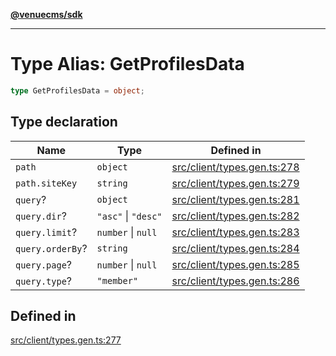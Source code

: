 [**@venuecms/sdk**](../Index.md)

***

# Type Alias: GetProfilesData

```ts
type GetProfilesData = object;
```

## Type declaration

| Name | Type | Defined in |
| ------ | ------ | ------ |
| `path` | `object` | [src/client/types.gen.ts:278](https://github.com/venuecms/sdk/blob/5ae39368afca7845a7db783bc57e3aef70f1be64/src/client/types.gen.ts#L278) |
| `path.siteKey` | `string` | [src/client/types.gen.ts:279](https://github.com/venuecms/sdk/blob/5ae39368afca7845a7db783bc57e3aef70f1be64/src/client/types.gen.ts#L279) |
| `query`? | `object` | [src/client/types.gen.ts:281](https://github.com/venuecms/sdk/blob/5ae39368afca7845a7db783bc57e3aef70f1be64/src/client/types.gen.ts#L281) |
| `query.dir`? | `"asc"` \| `"desc"` | [src/client/types.gen.ts:282](https://github.com/venuecms/sdk/blob/5ae39368afca7845a7db783bc57e3aef70f1be64/src/client/types.gen.ts#L282) |
| `query.limit`? | `number` \| `null` | [src/client/types.gen.ts:283](https://github.com/venuecms/sdk/blob/5ae39368afca7845a7db783bc57e3aef70f1be64/src/client/types.gen.ts#L283) |
| `query.orderBy`? | `string` | [src/client/types.gen.ts:284](https://github.com/venuecms/sdk/blob/5ae39368afca7845a7db783bc57e3aef70f1be64/src/client/types.gen.ts#L284) |
| `query.page`? | `number` \| `null` | [src/client/types.gen.ts:285](https://github.com/venuecms/sdk/blob/5ae39368afca7845a7db783bc57e3aef70f1be64/src/client/types.gen.ts#L285) |
| `query.type`? | `"member"` | [src/client/types.gen.ts:286](https://github.com/venuecms/sdk/blob/5ae39368afca7845a7db783bc57e3aef70f1be64/src/client/types.gen.ts#L286) |

## Defined in

[src/client/types.gen.ts:277](https://github.com/venuecms/sdk/blob/5ae39368afca7845a7db783bc57e3aef70f1be64/src/client/types.gen.ts#L277)
